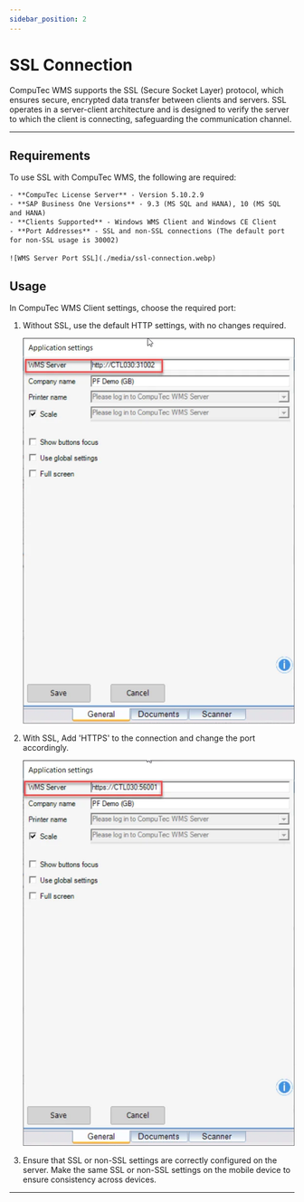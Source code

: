 ```yaml
---
sidebar_position: 2
---
```


# SSL Connection

CompuTec WMS supports the SSL (Secure Socket Layer) protocol, which ensures secure, encrypted data transfer between clients and servers. SSL operates in a server-client architecture and is designed to verify the server to which the client is connecting, safeguarding the communication channel.

---

## Requirements

To use SSL with CompuTec WMS, the following are required:

    - **CompuTec License Server** - Version 5.10.2.9
    - **SAP Business One Versions** - 9.3 (MS SQL and HANA), 10 (MS SQL and HANA)
    - **Clients Supported** - Windows WMS Client and Windows CE Client
    - **Port Addresses** - SSL and non-SSL connections (The default port for non-SSL usage is 30002)

    ![WMS Server Port SSL](./media/ssl-connection.webp)

## Usage

In CompuTec WMS Client settings, choose the required port:

1. Without SSL, use the default HTTP settings, with no changes required.

    ![Server Choosing](./media/server-choosing.webp)
2. With SSL, Add 'HTTPS' to the connection and change the port accordingly.

    ![Server Choosing](./media/server-choosing-2.webp)
3. Ensure that SSL or non-SSL settings are correctly configured on the server. Make the same SSL or non-SSL settings on the mobile device to ensure consistency across devices.

---
